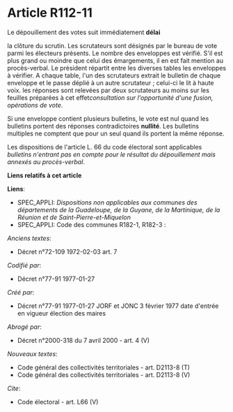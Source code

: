 # Article R112-11

Le dépouillement des votes suit immédiatement **délai**

la clôture du scrutin. Les scrutateurs sont désignés par le bureau de vote parmi les électeurs présents. Le nombre des
enveloppes est vérifié. S'il est plus grand ou moindre que celui des émargements, il en est fait mention au procès-verbal. Le
président répartit entre les diverses tables les enveloppes à vérifier. A chaque table, l'un des scrutateurs extrait le
bulletin de chaque enveloppe et le passe déplié à un autre scrutateur ; celui-ci le lit à haute voix. les réponses sont
relevées par deux scrutateurs au moins sur les feuilles préparées à cet effet*consultation sur l'opportunité d'une fusion,
opérations de vote*. 

Si une enveloppe contient plusieurs bulletins, le vote est nul quand les bulletins portent des réponses contradictoires
**nullité**. Les bulletins multiples ne comptent que pour un seul quand ils portent la même réponse. 

Les dispositions de l'article L. 66 du code électoral sont applicables *bulletins n'entrant pas en compte pour le résultat du
dépouillement mais annexés au procès-verbal*.

**Liens relatifs à cet article**

**Liens**:

  - SPEC_APPLI: *Dispositions non applicables aux communes des départements de la Guadeloupe, de la Guyane, de la Martinique, de la Réunion et de Saint-Pierre-et-Miquelon*
  - SPEC_APPLI: Code des communes R182-1, R182-3 :

_Anciens textes_:

  - Décret n°72-109 1972-02-03 art. 7

_Codifié par_:

  - Décret n°77-91 1977-01-27

_Créé par_:

  - Décret n°77-91 1977-01-27 JORF et JONC 3 février 1977 date d'entrée en vigueur élection des maires

_Abrogé par_:

  - Décret n°2000-318 du 7 avril 2000 - art. 4 (V)

_Nouveaux textes_:

  - Code général des collectivités territoriales - art. D2113-8 (T)
  - Code général des collectivités territoriales - art. D2113-8 (V)

_Cite_:

  - Code électoral - art. L66 (V)
